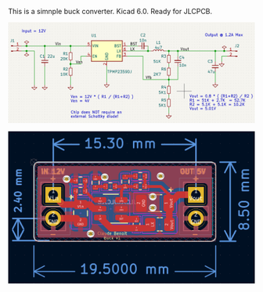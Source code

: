 This is a simnple buck converter. Kicad 6.0. Ready for JLCPCB.

![Alt text](buck_sch.png?raw=true "Schematics")

![Alt text](buck_pcb.png?raw=true "Printed Circuit Board")
